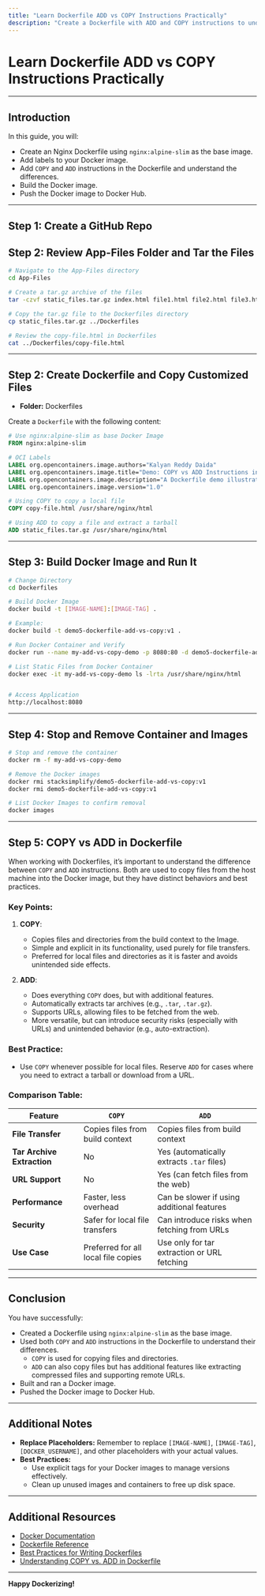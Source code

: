 ```yaml
---
title: "Learn Dockerfile ADD vs COPY Instructions Practically"
description: "Create a Dockerfile with ADD and COPY instructions to understand their differences in Docker image building."
---
```


# Learn Dockerfile ADD vs COPY Instructions Practically

---

## Introduction

In this guide, you will:

- Create an Nginx Dockerfile using `nginx:alpine-slim` as the base image.
- Add labels to your Docker image.
- Add `COPY` and `ADD` instructions in the Dockerfile and understand the differences.
- Build the Docker image.
- Push the Docker image to Docker Hub.

---

## Step 1: Create a GitHub Repo

## Step 2: Review App-Files Folder and Tar the Files

```bash
# Navigate to the App-Files directory
cd App-Files

# Create a tar.gz archive of the files
tar -czvf static_files.tar.gz index.html file1.html file2.html file3.html file4.html file5.html

# Copy the tar.gz file to the Dockerfiles directory
cp static_files.tar.gz ../Dockerfiles

# Review the copy-file.html in Dockerfiles
cat ../Dockerfiles/copy-file.html
```

---

## Step 2: Create Dockerfile and Copy Customized Files

- **Folder:** Dockerfiles

Create a `Dockerfile` with the following content:

```dockerfile
# Use nginx:alpine-slim as base Docker Image
FROM nginx:alpine-slim

# OCI Labels
LABEL org.opencontainers.image.authors="Kalyan Reddy Daida"
LABEL org.opencontainers.image.title="Demo: COPY vs ADD Instructions in Dockerfile"
LABEL org.opencontainers.image.description="A Dockerfile demo illustrating the differences between COPY and ADD instructions, including copying files and extracting tarballs."
LABEL org.opencontainers.image.version="1.0"

# Using COPY to copy a local file
COPY copy-file.html /usr/share/nginx/html

# Using ADD to copy a file and extract a tarball
ADD static_files.tar.gz /usr/share/nginx/html
```

---

## Step 3: Build Docker Image and Run It

```bash
# Change Directory
cd Dockerfiles

# Build Docker Image
docker build -t [IMAGE-NAME]:[IMAGE-TAG] .

# Example:
docker build -t demo5-dockerfile-add-vs-copy:v1 .

# Run Docker Container and Verify
docker run --name my-add-vs-copy-demo -p 8080:80 -d demo5-dockerfile-add-vs-copy:v1

# List Static Files from Docker Container
docker exec -it my-add-vs-copy-demo ls -lrta /usr/share/nginx/html


# Access Application
http://localhost:8080
```

---

## Step 4: Stop and Remove Container and Images

```bash
# Stop and remove the container
docker rm -f my-add-vs-copy-demo

# Remove the Docker images
docker rmi stacksimplify/demo5-dockerfile-add-vs-copy:v1
docker rmi demo5-dockerfile-add-vs-copy:v1

# List Docker Images to confirm removal
docker images
```

---

## Step 5: COPY vs ADD in Dockerfile

When working with Dockerfiles, it’s important to understand the difference between `COPY` and `ADD` instructions. Both are used to copy files from the host machine into the Docker image, but they have distinct behaviors and best practices.

### Key Points:

1. **COPY**:
   - Copies files and directories from the build context to the Image.
   - Simple and explicit in its functionality, used purely for file transfers.
   - Preferred for local files and directories as it is faster and avoids unintended side effects.

2. **ADD**:
   - Does everything `COPY` does, but with additional features.
   - Automatically extracts tar archives (e.g., `.tar`, `.tar.gz`).
   - Supports URLs, allowing files to be fetched from the web.
   - More versatile, but can introduce security risks (especially with URLs) and unintended behavior (e.g., auto-extraction).

### Best Practice:

- Use `COPY` whenever possible for local files. Reserve `ADD` for cases where you need to extract a tarball or download from a URL.

### Comparison Table:

| Feature                   | `COPY`                                   | `ADD`                                          |
|---------------------------|------------------------------------------|------------------------------------------------|
| **File Transfer**         | Copies files from build context          | Copies files from build context                |
| **Tar Archive Extraction**| No                                       | Yes (automatically extracts `.tar` files)      |
| **URL Support**           | No                                       | Yes (can fetch files from the web)             |
| **Performance**           | Faster, less overhead                    | Can be slower if using additional features     |
| **Security**              | Safer for local file transfers           | Can introduce risks when fetching from URLs    |
| **Use Case**              | Preferred for all local file copies      | Use only for tar extraction or URL fetching    |

---

## Conclusion

You have successfully:

- Created a Dockerfile using `nginx:alpine-slim` as the base image.
- Used both `COPY` and `ADD` instructions in the Dockerfile to understand their differences.
  - `COPY` is used for copying files and directories.
  - `ADD` can also copy files but has additional features like extracting compressed files and supporting remote URLs.
- Built and ran a Docker image.
- Pushed the Docker image to Docker Hub.

---

## Additional Notes

- **Replace Placeholders:** Remember to replace `[IMAGE-NAME]`, `[IMAGE-TAG]`, `[DOCKER_USERNAME]`, and other placeholders with your actual values.
- **Best Practices:**
  - Use explicit tags for your Docker images to manage versions effectively.
  - Clean up unused images and containers to free up disk space.

---

## Additional Resources

- [Docker Documentation](https://docs.docker.com/)
- [Dockerfile Reference](https://docs.docker.com/engine/reference/builder/)
- [Best Practices for Writing Dockerfiles](https://docs.docker.com/develop/develop-images/dockerfile_best-practices/)
- [Understanding COPY vs. ADD in Dockerfile](https://docs.docker.com/develop/develop-images/dockerfile_best-practices/#add-or-copy)

---

**Happy Dockerizing!**
